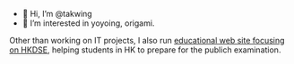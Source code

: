 - 👋 Hi, I’m @takwing
- 👀 I’m interested in yoyoing, origami.

Other than working on IT projects, I also run [educational web site focusing on HKDSE](https://www.study-together.com/edu/), helping students in HK to prepare for the publich examination.


<!---
takwing/takwing is a ✨ special ✨ repository because its `README.md` (this file) appears on your GitHub profile.
You can click the Preview link to take a look at your changes.
--->
